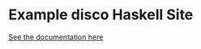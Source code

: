 # Example disco Haskell Site

[See the documentation here](https://docs.letsdisco.dev/deployment-guides/haskell)
